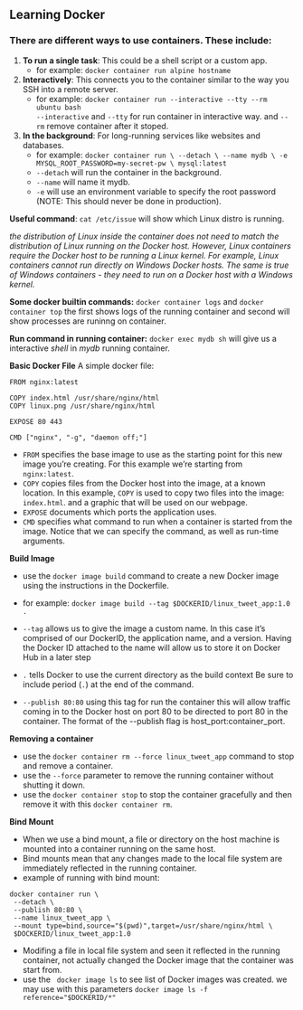 ## Learning Docker

### There are different ways to use containers. These include:

1. **To run a single task**: This could be a shell script or a custom app.<br>
	- for example: `docker container run alpine hostname`
2. **Interactively**: This connects you to the container similar to the way you SSH into a remote server.<br>
	- for example: `docker container run --interactive --tty --rm ubuntu bash`<br>
		`--interactive` and `--tty` for run container in interactive way. and `--rm` remove container after it stoped.
3. **In the background**: For long-running services like websites and databases.
	- for example: 
					```
					docker container run \
 					--detach \
 					--name mydb \
 					-e MYSQL_ROOT_PASSWORD=my-secret-pw \
 					mysql:latest
					```
	- `--detach` will run the container in the background.
	- `--name` will name it mydb.
	- `-e` will use an environment variable to specify the root password (NOTE: This should never be done in production).

**Useful command**: `cat /etc/issue` will show which Linux distro is running.

*the distribution of Linux inside the container does not need to match the distribution of Linux running on the Docker host.
However, Linux containers require the Docker host to be running a Linux kernel. For example, Linux containers cannot run directly on Windows Docker hosts. The same is true of Windows containers - they need to run on a Docker host with a Windows kernel.*

**Some docker builtin commands:** `docker container logs` and `docker container top` the first shows logs of the running container and second will show processes are runinng on container.

**Run command in running container:** `docker exec mydb sh` will give us a interactive *shell* in *mydb* running container.

**Basic Docker File**
A simple docker file: 

```
FROM nginx:latest

COPY index.html /usr/share/nginx/html
COPY linux.png /usr/share/nginx/html

EXPOSE 80 443     

CMD ["nginx", "-g", "daemon off;"]
```

- `FROM` specifies the base image to use as the starting point for this new image you’re creating. For this example we’re starting from `nginx:latest`.
- `COPY` copies files from the Docker host into the image, at a known location. In this example, `COPY` is used to copy two files into the image: `index.html`. and a graphic that will be used on our webpage.
- `EXPOSE` documents which ports the application uses.
- `CMD` specifies what command to run when a container is started from the image. Notice that we can specify the command, as well as run-time arguments.

**Build Image**
- use the `docker image build`  command to create a new Docker image using the instructions in the Dockerfile.
- for example: `docker image build --tag $DOCKERID/linux_tweet_app:1.0 .`

- `--tag` allows us to give the image a custom name. In this case it’s comprised of our DockerID, the application name, and a version. Having the Docker ID attached to the name will allow us to store it on Docker Hub in a later step
- `.` tells Docker to use the current directory as the build context
Be sure to include period (`.`) at the end of the command.
- `--publish 80:80` using this tag for run the container this will allow traffic coming in to the Docker host on port 80 to be directed to port 80 in the container. The format of the --publish flag is host_port:container_port.

**Removing a container**
- use the `docker container rm --force linux_tweet_app` command to stop and remove a container.
- use the `--force` parameter to remove the running container without shutting it down.
- use the `docker container stop` to stop the container gracefully and then remove it with this `docker container rm`.

**Bind Mount**
- When we use a bind mount, a file or directory on the host machine is mounted into a container running on the same host.
- Bind mounts mean that any changes made to the local file system are immediately reflected in the running container.
- example of running with bind mount:

```
docker container run \
 --detach \
 --publish 80:80 \
 --name linux_tweet_app \
 --mount type=bind,source="$(pwd)",target=/usr/share/nginx/html \
 $DOCKERID/linux_tweet_app:1.0
```
- Modifing a file in local file system and seen it reflected in the running container, not actually changed the Docker image that the container was start from.
- use the ` docker image ls` to see list of Docker images was created. we may use with this parameters `docker image ls -f reference="$DOCKERID/*"`
